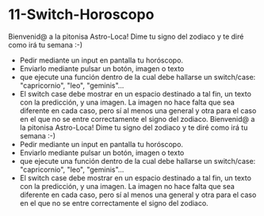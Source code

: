 # 11-Switch-Horoscopo
 
Bienvenid@ a la pitonisa Astro-Loca! Dime tu signo del zodiaco y te diré como irá tu semana :-)
- Pedir mediante un input en pantalla tu horóscopo.
- Enviarlo mediante pulsar un botón, imagen o texto
- que ejecute una función dentro de la cual debe hallarse un switch/case: "capricornio", "leo", "geminis"...
- El switch case debe mostrar en un espacio destinado a tal fin, un texto con la predicción, y una imagen. La imagen no hace falta que sea diferente en cada caso, pero sí al menos una general y otra para el caso en el que no se entre correctamente el signo del zodiaco.
Bienvenid@ a la pitonisa Astro-Loca! Dime tu signo del zodiaco y te diré como irá tu semana :-)
- Pedir mediante un input en pantalla tu horóscopo.
- Enviarlo mediante pulsar un botón, imagen o texto
- que ejecute una función dentro de la cual debe hallarse un switch/case: "capricornio", "leo", "geminis"...
- El switch case debe mostrar en un espacio destinado a tal fin, un texto con la predicción, y una imagen. La imagen no hace falta que sea diferente en cada caso, pero sí al menos una general y otra para el caso en el que no se entre correctamente el signo del zodiaco.
